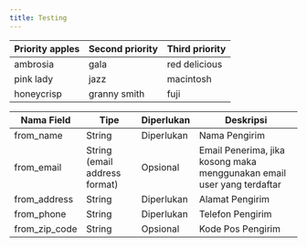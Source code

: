 ```yaml
---
title: Testing
---
```


| Priority apples | Second priority | Third priority |
|-------|--------|---------|
| ambrosia | gala | red delicious |
| pink lady | jazz | macintosh |
| honeycrisp | granny smith | fuji |

Nama Field | Tipe | Diperlukan | Deskripsi
--- | --- | --- | --- |
from_name | String | Diperlukan | Nama Pengirim
from_email | String (email address format) | Opsional | Email Penerima, jika kosong maka menggunakan email user yang terdaftar
from_address | String | Diperlukan | Alamat Pengirim 
from_phone | String | Diperlukan | Telefon Pengirim 
from_zip_code | String | Opsional | Kode Pos Pengirim